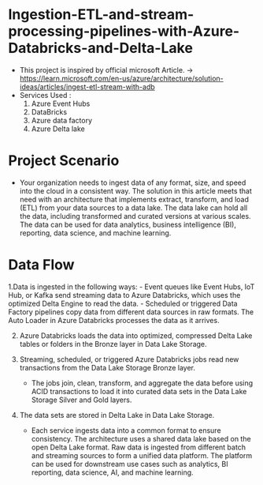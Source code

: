 # Ingestion-ETL-and-stream-processing-pipelines-with-Azure-Databricks-and-Delta-Lake

- This project is inspired by official microsoft Article. -> https://learn.microsoft.com/en-us/azure/architecture/solution-ideas/articles/ingest-etl-stream-with-adb
- Services Used :
  1. Azure Event Hubs
  2. DataBricks
  3. Azure data factory
  4. Azure Delta lake
 
# Project Scenario 
- Your organization needs to ingest data of any format, size, and speed into the cloud in a consistent way. The solution in this article meets that need with an architecture that implements extract, transform, and load (ETL) from your data sources to a data lake. The data lake can hold all the data, including transformed and curated versions at various scales. The data can be used for data analytics, business intelligence (BI), reporting, data science, and machine learning.

# Data Flow 

1.Data is ingested in the following ways:
        - Event queues like Event Hubs, IoT Hub, or Kafka send streaming data to Azure Databricks, which uses the optimized Delta Engine to read the data.
        - Scheduled or triggered Data Factory pipelines copy data from different data sources in raw formats. The Auto Loader in Azure Databricks processes the data as it arrives.

2. Azure Databricks loads the data into optimized, compressed Delta Lake tables or folders in the Bronze layer in Data Lake Storage.

3. Streaming, scheduled, or triggered Azure Databricks jobs read new transactions from the Data Lake Storage Bronze layer.
      - The jobs join, clean, transform, and aggregate the data before using ACID transactions to load it into curated data sets in the Data Lake Storage Silver and Gold layers.

5. The data sets are stored in Delta Lake in Data Lake Storage.
      - Each service ingests data into a common format to ensure consistency. The architecture uses a shared data lake based on the open Delta Lake format. Raw data is ingested            from different batch and streaming sources to form a unified data platform. The platform can be used for downstream use cases such as analytics, BI reporting, data                 science, AI, and machine learning.
